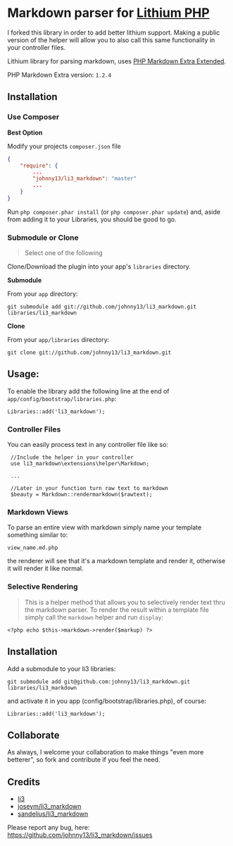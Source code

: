 # Markdown parser for [Lithium PHP](http://lithify.me)

I forked this library in order to add better lithium support. Making a public version of the helper will allow you to also call this same functionality in your controller files.

Lithium library for parsing markdown, uses [PHP Markdown Extra Extended](https://github.com/egil/php-markdown-extra-extended).

PHP Markdown Extra version: `1.2.4`

## Installation

### Use Composer

__Best Option__

Modify your projects `composer.json` file

~~~ json
{
    "require": {
    	...
        "johnny13/li3_markdown": "master"
        ...
    }
}
~~~

Run `php composer.phar install` (or `php composer.phar update`) and, aside from adding it to your Libraries, you should be good to go.

### Submodule or Clone

> Select one of the following

Clone/Download the plugin into your app's ``libraries`` directory.

__Submodule__

From your `app` directory:

	git submodule add git://github.com/johnny13/li3_markdown.git libraries/li3_markdown

__Clone__

From your `app/libraries` directory:

	git clone git://github.com/johnny13/li3_markdown.git


## Usage:
To enable the library add the following line at the end of `app/config/bootstrap/libraries.php`:

    Libraries::add('li3_markdown');


### Controller Files
You can easily process text in any controller file like so:

     //Include the helper in your controller
     use li3_markdown\extensions\helper\Markdown;
     
     ...
     
     //Later in your function turn raw text to markdown
     $beauty = Markdown::rendermarkdown($rawtext);


### Markdown Views

To parse an entire view with markdown simply name your template something similar to:

~~~
view_name.md.php
~~~

the renderer will see that it's a markdown template and render it, otherwise it will render it like normal.

### Selective Rendering

> This is a helper method that allows you to selectively render text thru the markdown parser.
To render the result within a template file simply call the `markdown` helper and run `display`:

    <?php echo $this->markdown->render($markup) ?>

## Installation

Add a submodule to your li3 libraries:

	git submodule add git@github.com:johnny13/li3_markdown.git libraries/li3_markdown

and activate it in you app (config/bootstrap/libraries.php), of course:

	Libraries::add('li3_markdown');

## Collaborate
As always, I welcome your collaboration to make things "even more betterer", so fork and contribute if you feel the need.

## Credits

* [li3](http://www.lithify.me)
* [joseym/li3_markdown](https://github.com/joseym/li3_markdown)
* [sandelius/li3_markdown](https://github.com/sandelius/li3_markdown)

Please report any bug, here: https://github.com/johnny13/li3_markdown/issues

